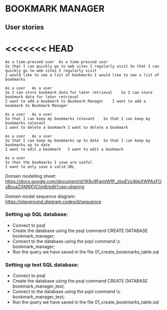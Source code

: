 # BOOKMARK MANAGER

## User stories
<<<<<<< HEAD
=======


```
As a time-pressed user	As a time-pressed user
So that I can quickly go to web sites I regularly visit	So that I can quickly go to web sites I regularly visit
I would like to see a list of bookmarks	I would like to see a list of bookmarks
```
```
As a user	As a user
So I can store bookmark data for later retrieval	So I can store bookmark data for later retrieval
I want to add a bookmark to Bookmark Manager	I want to add a bookmark to Bookmark Manager
```
```
As a user	As a user
So that I can keep my bookmarks relevant	So that I can keep my bookmarks relevant
I want to delete a bookmark	I want to delete a bookmark
```
```
As a user	As a user
So that I can keep my bookmarks up to date	So that I can keep my bookmarks up to date
I want to edit a bookmark	I want to edit a bookmark
```

```
As a user
So that the bookmarks I save are useful
I want to only save a valid URL
```
Domain modelling sheet:
https://docs.google.com/document/d/1K6v9FamjWfP_zbuEVz4bkXWPAzFOsBsuaZXNNXVCtm8/edit?usp=sharing

Domain model sequence diagram:
https://playground.diagram.codes/d/sequence


### Setting up SQL database:
* Connect to psql
* Create the database using the psql command CREATE DATABASE bookmark_manager;
* Connect to the database using the pqsl command \c bookmark_manager;
* Run the query we have saved in the file 01_create_bookmarks_table.sql


### Setting up test SQL database:
* Connect to psql
* Create the database using the psql command CREATE DATABASE bookmark_manager_test;
* Connect to the database using the pqsl command \c bookmark_manager_test;
* Run the query we have saved in the file 01_create_bookmarks_table.sql

